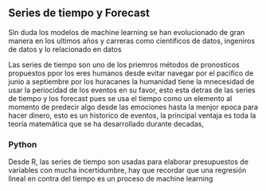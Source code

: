 ## Series de tiempo y Forecast

Sin duda los modelos de machine learning  se han evolucionado de gran  manera en los ultimos años y carreras como cientificos de datos, ingeniros de datos y  lo relacionado en datos 

Las series de tiempo son uno de los priemros métodos de pronosticos propuestos ppor los eres humanos desde evitar navegar por el pacifico de junio a septiembre por los huracanes la humanidad tiene la mnecesidad de usar la periocidad de los eventos en su favor, esto esta detras de las series de tiempo y los forecast pues se usa el tiempo como un elemento al momento de predecir algo desde las emociones hasta la menjor epoca para hacer dinero, esto es un historico de eventos, la principal ventaja es toda la teoría matemática que se ha desarrollado durante decadas, 

### Python 
Desde R, las series de tiempo son usadas para elaborar presupuestos de variables con mucha incertidumbre, hay que recordar que una regresión lineal en contra del tiempo es un proceso de machine learning 
